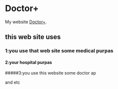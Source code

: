 # Doctor+

My website [Doctor+](https://health-care-2ae8b.web.app/).

## this web site uses 

### 1:you use that web site some medical purpas
#### 2:your hospital purpas
#####3:you use this website some doctor ap 

and etc

